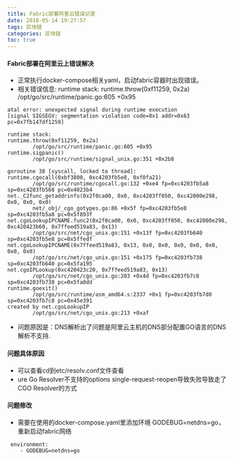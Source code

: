 ```yaml
---
title: Fabric部署阿里云错误记录
date: 2018-05-14 19:27:57
tags: 区块链
categories: 区块链
toc: true
---
```


#### Fabric部署在阿里云上错误解决

- 正常执行docker-compose相关yaml，启动fabric容器时出现错误。
- 相关错误信息: runtime stack: runtime.throw(0xf11259, 0x2a)  /opt/go/src/runtime/panic.go:605 +0x95

<!-- more -->

```
atal error: unexpected signal during runtime execution
[signal SIGSEGV: segmentation violation code=0x1 addr=0x63 pc=0x7fb147df1259]

runtime stack:
runtime.throw(0xf11259, 0x2a)
        /opt/go/src/runtime/panic.go:605 +0x95
runtime.sigpanic()
        /opt/go/src/runtime/signal_unix.go:351 +0x2b8

goroutine 38 [syscall, locked to thread]:
runtime.cgocall(0xbf3800, 0xc4203fb5e8, 0xf0fa21)
        /opt/go/src/runtime/cgocall.go:132 +0xe4 fp=0xc4203fb5a8 sp=0xc4203fb568 pc=0x4023b4
net._C2func_getaddrinfo(0x2f0ca00, 0x0, 0xc4203ff050, 0xc42000e298, 0x0, 0x0, 0x0)
        net/_obj/_cgo_gotypes.go:86 +0x5f fp=0xc4203fb5e8 sp=0xc4203fb5a8 pc=0x5f893f
net.cgoLookupIPCNAME.func2(0x2f0ca00, 0x0, 0xc4203ff050, 0xc42000e298, 0xc420423b60, 0x7ffeed519a83, 0x13)
        /opt/go/src/net/cgo_unix.go:151 +0x13f fp=0xc4203fb640 sp=0xc4203fb5e8 pc=0x5ffedf
net.cgoLookupIPCNAME(0x7ffeed519a83, 0x13, 0x0, 0x0, 0x0, 0x0, 0x0, 0x0, 0x0)
        /opt/go/src/net/cgo_unix.go:151 +0x175 fp=0xc4203fb738 sp=0xc4203fb640 pc=0x5fa195
net.cgoIPLookup(0xc420423c20, 0x7ffeed519a83, 0x13)
        /opt/go/src/net/cgo_unix.go:203 +0x4d fp=0xc4203fb7c8 sp=0xc4203fb738 pc=0x5fa8dd
runtime.goexit()
        /opt/go/src/runtime/asm_amd64.s:2337 +0x1 fp=0xc4203fb7d0 sp=0xc4203fb7c8 pc=0x45e391
created by net.cgoLookupIP
        /opt/go/src/net/cgo_unix.go:213 +0xaf
```

 - 问题原因是：DNS解析出了问题是阿里云主机的DNS部分配置GO语言的DNS解析不支持.
 
#### 问题具体原因
- 可以查看cd到etc/resolv.conf文件查看
- ure Go Resolver不支持的options single-request-reopen导致失败导致走了 CGO Resolver的方式

#### 问题修改
- 需要在使用的docker-compose.yaml里添加环境 GODEBUG=netdns=go，重新启动fabric网络

```
 environment:
    - GODEBUG=netdns=go
```


